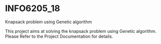 # INFO6205_18
Knapsack problem using Genetic algorithm

This project aims at solving the knapsack problem using Genetic algorithm. Please Refer to the Project Documentation for details.
